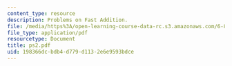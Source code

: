 ```yaml
---
content_type: resource
description: Problems on Fast Addition.
file: /media/https%3A/open-learning-course-data-rc.s3.amazonaws.com/6-896-theory-of-parallel-hardware-sma-5511-spring-2004/198366dcbdb4d779d1132e6e9593bdce_ps2.pdf
file_type: application/pdf
resourcetype: Document
title: ps2.pdf
uid: 198366dc-bdb4-d779-d113-2e6e9593bdce
---
```

